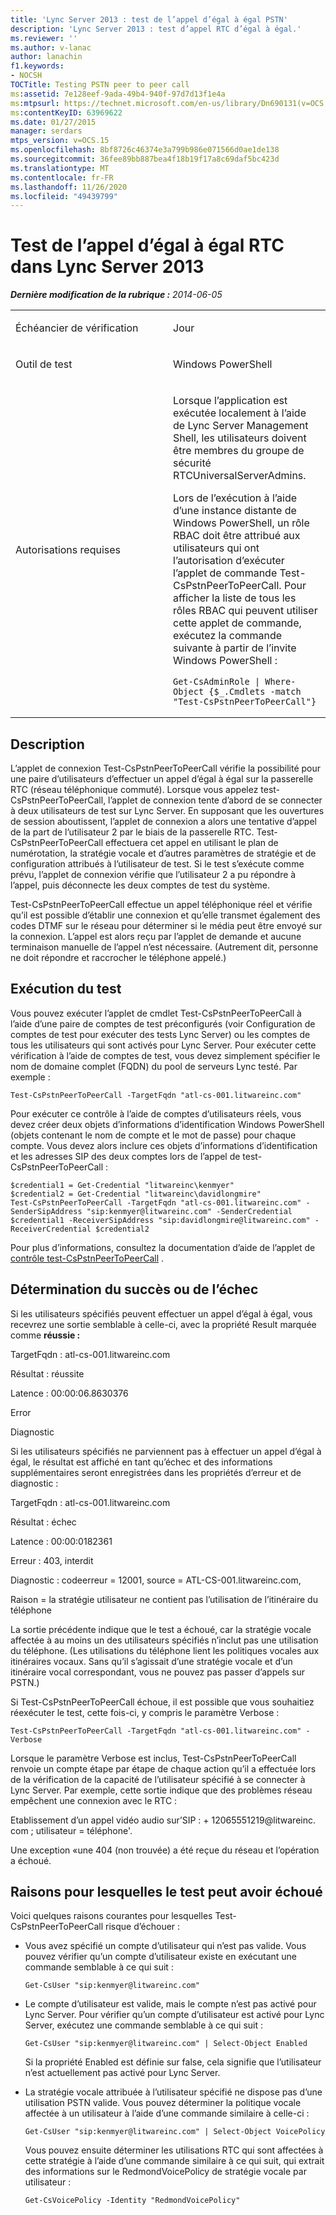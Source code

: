 ```yaml
---
title: 'Lync Server 2013 : test de l’appel d’égal à égal PSTN'
description: 'Lync Server 2013 : test d’appel RTC d’égal à égal.'
ms.reviewer: ''
ms.author: v-lanac
author: lanachin
f1.keywords:
- NOCSH
TOCTitle: Testing PSTN peer to peer call
ms:assetid: 7e128eef-9ada-49b4-940f-97d7d13f1e4a
ms:mtpsurl: https://technet.microsoft.com/en-us/library/Dn690131(v=OCS.15)
ms:contentKeyID: 63969622
ms.date: 01/27/2015
manager: serdars
mtps_version: v=OCS.15
ms.openlocfilehash: 8bf8726c46374e3a799b986e071566d0ae1de138
ms.sourcegitcommit: 36fee89bb887bea4f18b19f17a8c69daf5bc423d
ms.translationtype: MT
ms.contentlocale: fr-FR
ms.lasthandoff: 11/26/2020
ms.locfileid: "49439799"
---
```

# <a name="testing-pstn-peer-to-peer-call-in-lync-server-2013"></a>Test de l’appel d’égal à égal RTC dans Lync Server 2013

<div data-xmlns="http://www.w3.org/1999/xhtml">

<div class="topic" data-xmlns="http://www.w3.org/1999/xhtml" data-msxsl="urn:schemas-microsoft-com:xslt" data-cs="https://msdn.microsoft.com/">

<div data-asp="https://msdn2.microsoft.com/asp">



</div>

<div id="mainSection">

<div id="mainBody">

<span> </span>

_**Dernière modification de la rubrique :** 2014-06-05_


<table>
<colgroup>
<col style="width: 50%" />
<col style="width: 50%" />
</colgroup>
<tbody>
<tr class="odd">
<td><p>Échéancier de vérification</p></td>
<td><p>Jour</p></td>
</tr>
<tr class="even">
<td><p>Outil de test</p></td>
<td><p>Windows PowerShell</p></td>
</tr>
<tr class="odd">
<td><p>Autorisations requises</p></td>
<td><p>Lorsque l’application est exécutée localement à l’aide de Lync Server Management Shell, les utilisateurs doivent être membres du groupe de sécurité RTCUniversalServerAdmins.</p>
<p>Lors de l’exécution à l’aide d’une instance distante de Windows PowerShell, un rôle RBAC doit être attribué aux utilisateurs qui ont l’autorisation d’exécuter l’applet de commande Test-CsPstnPeerToPeerCall. Pour afficher la liste de tous les rôles RBAC qui peuvent utiliser cette applet de commande, exécutez la commande suivante à partir de l’invite Windows PowerShell :</p>
<pre><code>Get-CsAdminRole | Where-Object {$_.Cmdlets -match &quot;Test-CsPstnPeerToPeerCall&quot;}</code></pre></td>
</tr>
</tbody>
</table>


<div>

## <a name="description"></a>Description

L’applet de connexion Test-CsPstnPeerToPeerCall vérifie la possibilité pour une paire d’utilisateurs d’effectuer un appel d’égal à égal sur la passerelle RTC (réseau téléphonique commuté). Lorsque vous appelez test-CsPstnPeerToPeerCall, l’applet de connexion tente d’abord de se connecter à deux utilisateurs de test sur Lync Server. En supposant que les ouvertures de session aboutissent, l’applet de connexion a alors une tentative d’appel de la part de l’utilisateur 2 par le biais de la passerelle RTC. Test-CsPstnPeerToPeerCall effectuera cet appel en utilisant le plan de numérotation, la stratégie vocale et d’autres paramètres de stratégie et de configuration attribués à l’utilisateur de test. Si le test s’exécute comme prévu, l’applet de connexion vérifie que l’utilisateur 2 a pu répondre à l’appel, puis déconnecte les deux comptes de test du système.

Test-CsPstnPeerToPeerCall effectue un appel téléphonique réel et vérifie qu’il est possible d’établir une connexion et qu’elle transmet également des codes DTMF sur le réseau pour déterminer si le média peut être envoyé sur la connexion. L’appel est alors reçu par l’applet de demande et aucune terminaison manuelle de l’appel n’est nécessaire. (Autrement dit, personne ne doit répondre et raccrocher le téléphone appelé.)

</div>

<div>

## <a name="running-the-test"></a>Exécution du test

Vous pouvez exécuter l’applet de cmdlet Test-CsPstnPeerToPeerCall à l’aide d’une paire de comptes de test préconfigurés (voir Configuration de comptes de test pour exécuter des tests Lync Server) ou les comptes de tous les utilisateurs qui sont activés pour Lync Server. Pour exécuter cette vérification à l’aide de comptes de test, vous devez simplement spécifier le nom de domaine complet (FQDN) du pool de serveurs Lync testé. Par exemple :

`Test-CsPstnPeerToPeerCall -TargetFqdn "atl-cs-001.litwareinc.com"`

Pour exécuter ce contrôle à l’aide de comptes d’utilisateurs réels, vous devez créer deux objets d’informations d’identification Windows PowerShell (objets contenant le nom de compte et le mot de passe) pour chaque compte. Vous devez alors inclure ces objets d’informations d’identification et les adresses SIP des deux comptes lors de l’appel de test-CsPstnPeerToPeerCall :

    $credential1 = Get-Credential "litwareinc\kenmyer"
    $credential2 = Get-Credential "litwareinc\davidlongmire"
    Test-CsPstnPeerToPeerCall -TargetFqdn "atl-cs-001.litwareinc.com" -SenderSipAddress "sip:kenmyer@litwareinc.com" -SenderCredential $credential1 -ReceiverSipAddress "sip:davidlongmire@litwareinc.com" -ReceiverCredential $credential2

Pour plus d’informations, consultez la documentation d’aide de l’applet de [contrôle test-CsPstnPeerToPeerCall](https://docs.microsoft.com/powershell/module/skype/Test-CsPstnPeerToPeerCall) .

</div>

<div>

## <a name="determining-success-or-failure"></a>Détermination du succès ou de l’échec

Si les utilisateurs spécifiés peuvent effectuer un appel d’égal à égal, vous recevrez une sortie semblable à celle-ci, avec la propriété Result marquée comme **réussie :**

TargetFqdn : atl-cs-001.litwareinc.com

Résultat : réussite

Latence : 00:00:06.8630376

Error

Diagnostic

Si les utilisateurs spécifiés ne parviennent pas à effectuer un appel d’égal à égal, le résultat est affiché en tant qu’échec et des informations supplémentaires seront enregistrées dans les propriétés d’erreur et de diagnostic :

TargetFqdn : atl-cs-001.litwareinc.com

Résultat : échec

Latence : 00:00:0182361

Erreur : 403, interdit

Diagnostic : codeerreur = 12001, source = ATL-CS-001.litwareinc.com,

Raison = la stratégie utilisateur ne contient pas l’utilisation de l’itinéraire du téléphone

La sortie précédente indique que le test a échoué, car la stratégie vocale affectée à au moins un des utilisateurs spécifiés n’inclut pas une utilisation du téléphone. (Les utilisations du téléphone lient les politiques vocales aux itinéraires vocaux. Sans qu’il s’agissait d’une stratégie vocale et d’un itinéraire vocal correspondant, vous ne pouvez pas passer d’appels sur PSTN.)

Si Test-CsPstnPeerToPeerCall échoue, il est possible que vous souhaitiez réexécuter le test, cette fois-ci, y compris le paramètre Verbose :

    Test-CsPstnPeerToPeerCall -TargetFqdn "atl-cs-001.litwareinc.com" -Verbose

Lorsque le paramètre Verbose est inclus, Test-CsPstnPeerToPeerCall renvoie un compte étape par étape de chaque action qu’il a effectuée lors de la vérification de la capacité de l’utilisateur spécifié à se connecter à Lync Server. Par exemple, cette sortie indique que des problèmes réseau empêchent une connexion avec le RTC :

Etablissement d’un appel vidéo audio sur’SIP : + 12065551219@litwareinc. com ; utilisateur = téléphone'.

Une exception «une 404 (non trouvée) a été reçue du réseau et l’opération a échoué.

</div>

<div>

## <a name="reasons-why-the-test-might-have-failed"></a>Raisons pour lesquelles le test peut avoir échoué

Voici quelques raisons courantes pour lesquelles Test-CsPstnPeerToPeerCall risque d’échouer :

  - Vous avez spécifié un compte d’utilisateur qui n’est pas valide. Vous pouvez vérifier qu’un compte d’utilisateur existe en exécutant une commande semblable à ce qui suit :
    
        Get-CsUser "sip:kenmyer@litwareinc.com"

  - Le compte d’utilisateur est valide, mais le compte n’est pas activé pour Lync Server. Pour vérifier qu’un compte d’utilisateur est activé pour Lync Server, exécutez une commande semblable à ce qui suit :
    
        Get-CsUser "sip:kenmyer@litwareinc.com" | Select-Object Enabled
    
    Si la propriété Enabled est définie sur false, cela signifie que l’utilisateur n’est actuellement pas activé pour Lync Server.

  - La stratégie vocale attribuée à l’utilisateur spécifié ne dispose pas d’une utilisation PSTN valide. Vous pouvez déterminer la politique vocale affectée à un utilisateur à l’aide d’une commande similaire à celle-ci :
    
        Get-CsUser "sip:kenmyer@litwareinc.com" | Select-Object VoicePolicy
    
    Vous pouvez ensuite déterminer les utilisations RTC qui sont affectées à cette stratégie à l’aide d’une commande similaire à ce qui suit, qui extrait des informations sur le RedmondVoicePolicy de stratégie vocale par utilisateur :
    
        Get-CsVoicePolicy -Identity "RedmondVoicePolicy"

</div>

</div>

<span> </span>

</div>

</div>

</div>


